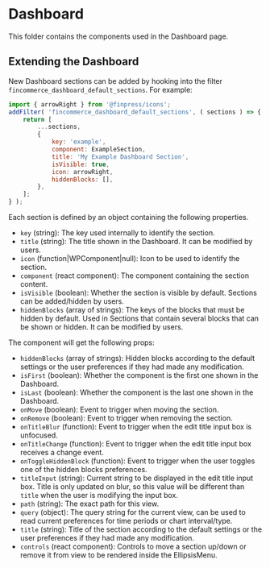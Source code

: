 # Dashboard

This folder contains the components used in the Dashboard page.

## Extending the Dashboard

New Dashboard sections can be added by hooking into the filter `fincommerce_dashboard_default_sections`. For example:

```js
import { arrowRight } from '@finpress/icons';
addFilter( 'fincommerce_dashboard_default_sections', ( sections ) => {
	return [
		...sections,
		{
			key: 'example',
			component: ExampleSection,
			title: 'My Example Dashboard Section',
			isVisible: true,
			icon: arrowRight,
			hiddenBlocks: [],
		},
	];
} );
```

Each section is defined by an object containing the following properties.

-   `key` (string): The key used internally to identify the section.
-   `title` (string): The title shown in the Dashboard. It can be modified by users.
-   `icon` (function|WPComponent|null): Icon to be used to identify the section.
-   `component` (react component): The component containing the section content.
-   `isVisible` (boolean): Whether the section is visible by default. Sections can be added/hidden by users.
-   `hiddenBlocks` (array of strings): The keys of the blocks that must be hidden by default. Used in Sections that contain several blocks that can be shown or hidden. It can be modified by users.

The component will get the following props:

-   `hiddenBlocks` (array of strings): Hidden blocks according to the default settings or the user preferences if they had made any modification.
-   `isFirst` (boolean): Whether the component is the first one shown in the Dashboard.
-   `isLast` (boolean): Whether the component is the last one shown in the Dashboard.
-   `onMove` (boolean): Event to trigger when moving the section.
-   `onRemove` (boolean): Event to trigger when removing the section.
-   `onTitleBlur` (function): Event to trigger when the edit title input box is unfocused.
-   `onTitleChange` (function): Event to trigger when the edit title input box receives a change event.
-   `onToggleHiddenBlock` (function): Event to trigger when the user toggles one of the hidden blocks preferences.
-   `titleInput` (string): Current string to be displayed in the edit title input box. Title is only updated on blur, so this value will be different than `title` when the user is modifying the input box.
-   `path` (string): The exact path for this view.
-   `query` (object): The query string for the current view, can be used to read current preferences for time periods or chart interval/type.
-   `title` (string): Title of the section according to the default settings or the user preferences if they had made any modification.
-   `controls` (react component): Controls to move a section up/down or remove it from view to be rendered inside the EllipsisMenu.
